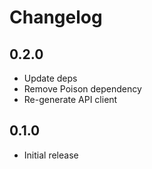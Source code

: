 # Changelog

## 0.2.0

- Update deps
- Remove Poison dependency
- Re-generate API client

## 0.1.0

- Initial release

